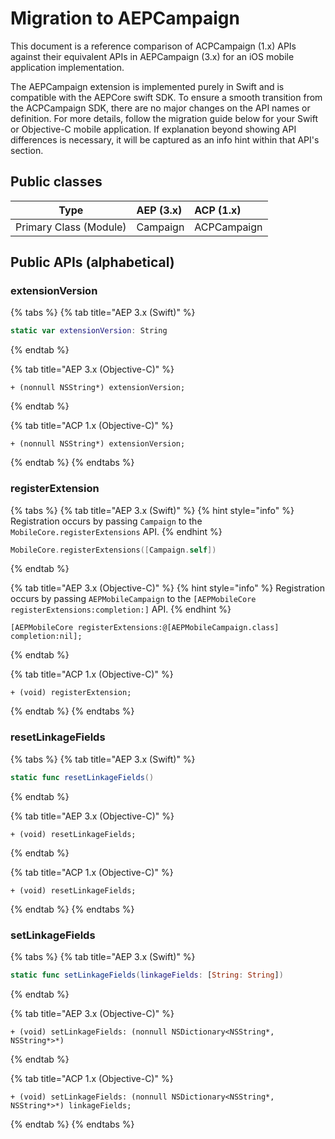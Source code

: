 # Migration to AEPCampaign

This document is a reference comparison of ACPCampaign (1.x) APIs against their equivalent APIs in AEPCampaign (3.x) for an iOS mobile application implementation.

The AEPCampaign extension is implemented purely in Swift and is compatible with the AEPCore swift SDK. To ensure a smooth transition from the ACPCampaign SDK, there are no major changes on the API names or definition. For more details, follow the migration guide below for your Swift or Objective-C mobile application. If explanation beyond showing API differences is necessary, it will be captured as an info hint within that API's section.

## Public classes

| Type                   | AEP (3.x) | ACP (1.x)   |
| ---------------------- | :-------- | :---------- |
| Primary Class (Module) | Campaign  | ACPCampaign |

## Public APIs \(alphabetical)

### extensionVersion

{% tabs %}
{% tab title="AEP 3.x \(Swift\)" %}

```swift
static var extensionVersion: String
```

{% endtab %}

{% tab title="AEP 3.x \(Objective-C\)" %}

```objc
+ (nonnull NSString*) extensionVersion;
```

{% endtab %}

{% tab title="ACP 1.x \(Objective-C\)" %}

```objc
+ (nonnull NSString*) extensionVersion;
```

{% endtab %}
{% endtabs %}

### registerExtension

{% tabs %}
{% tab title="AEP 3.x \(Swift\)" %}
{% hint style="info" %}
Registration occurs by passing `Campaign` to the `MobileCore.registerExtensions` API.
{% endhint %}

```swift
MobileCore.registerExtensions([Campaign.self])
```

{% endtab %}

{% tab title="AEP 3.x \(Objective-C\)" %}
{% hint style="info" %}
Registration occurs by passing `AEPMobileCampaign` to the `[AEPMobileCore registerExtensions:completion:]` API.
{% endhint %}

```objc
[AEPMobileCore registerExtensions:@[AEPMobileCampaign.class] completion:nil];
```

{% endtab %}

{% tab title="ACP 1.x \(Objective-C\)" %}

```objc
+ (void) registerExtension;
```

{% endtab %}
{% endtabs %}

### resetLinkageFields

{% tabs %}
{% tab title="AEP 3.x \(Swift\)" %}

```swift
static func resetLinkageFields()
```

{% endtab %}

{% tab title="AEP 3.x \(Objective-C\)" %}

```objc
+ (void) resetLinkageFields;
```

{% endtab %}

{% tab title="ACP 1.x \(Objective-C\)" %}

```objc
+ (void) resetLinkageFields;
```

{% endtab %}
{% endtabs %}

### setLinkageFields

{% tabs %}
{% tab title="AEP 3.x \(Swift\)" %}

```swift
static func setLinkageFields(linkageFields: [String: String])
```

{% endtab %}

{% tab title="AEP 3.x \(Objective-C\)" %}

```objc
+ (void) setLinkageFields: (nonnull NSDictionary<NSString*, NSString*>*)
```

{% endtab %}

{% tab title="ACP 1.x \(Objective-C\)" %}

```objc
+ (void) setLinkageFields: (nonnull NSDictionary<NSString*, NSString*>*) linkageFields;
```

{% endtab %}
{% endtabs %}